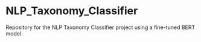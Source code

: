 # NLP_Taxonomy_Classifier
Repository for the NLP Taxonomy Classifier project using a fine-tuned BERT model.
